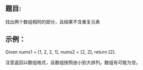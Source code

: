 ## 题目:
找出两个数组相同的部分，且结果不含重复元素

## 示例：
Given nums1 = [1, 2, 2, 1], nums2 = [2, 2], return [2].

注意返回以数组格式，且数组按照由小到大排列。数组有可能为空。


